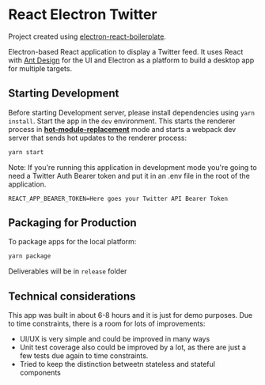 # React Electron Twitter
Project created using [electron-react-boilerplate](https://github.com/electron-react-boilerplate/electron-react-boilerplate).

Electron-based React application to display a Twitter feed. It uses React with [Ant Design](https://ant.design/docs/react/introduce) for the UI and Electron as a platform to build a desktop app for multiple targets.
## Starting Development

Before starting Development server, please install dependencies using `yarn install`.
Start the app in the `dev` environment. This starts the renderer process in [**hot-module-replacement**](https://webpack.js.org/guides/hmr-react/) mode and starts a webpack dev server that sends hot updates to the renderer process:

```bash
yarn start
```

Note: If you're running this application in development mode you're going to need a Twitter Auth Bearer token and put it in an .env file in the root
of the application.

```
REACT_APP_BEARER_TOKEN=Here goes your Twitter API Bearer Token
```

## Packaging for Production

To package apps for the local platform:

```bash
yarn package
```
Deliverables will be in `release` folder

## Technical considerations
This app was built in about 6-8 hours and it is just for demo purposes. Due to time constraints, there is a room for lots of improvements:
- UI/UX is very simple and could be improved in many ways
- Unit test coverage also could be improved by a lot, as there are just a few tests due again to time constraints.
- Tried to keep the distinction betweetn stateless and stateful components
